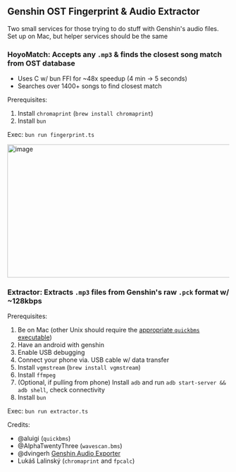 ## Genshin OST Fingerprint & Audio Extractor

Two small services for those trying to do stuff with Genshin's audio files. Set up on Mac, but helper services should be the same

### HoyoMatch: Accepts any `.mp3` & finds the closest song match from OST database
- Uses C w/ bun FFI for ~48x speedup (4 min -> 5 seconds)
- Searches over 1400+ songs to find closest match

Prerequisites: 
1. Install `chromaprint` (`brew install chromaprint`)
2. Install `bun`

Exec: `bun run fingerprint.ts`

<img width="1030" height="302" alt="image" src="https://github.com/user-attachments/assets/b19d600e-2131-4277-9176-ceff06c16552" />

### Extractor: Extracts `.mp3` files from Genshin's raw `.pck` format w/ ~128kbps

Prerequisites:
1. Be on Mac (other Unix should require the [appropriate `quickbms` executable](https://aluigi.altervista.org))
2. Have an android with genshin
3. Enable USB debugging
4. Connect your phone via. USB cable w/ data transfer
5. Install `vgmstream` (`brew install vgmstream`)
7. Install `ffmpeg`
8. (Optional, if pulling from phone) Install `adb` and run `adb start-server && adb shell`, check connectivity
9. Install `bun`

Exec: `bun run extractor.ts`

Credits:
- @aluigi (`quickbms`)
- @AlphaTwentyThree (`wavescan.bms`)
- @dvingerh [Genshin Audio Exporter](https://github.com/dvingerh/genshin-audio-exporter)
- Lukáš Lalinský (`chromaprint` and `fpcalc`)
